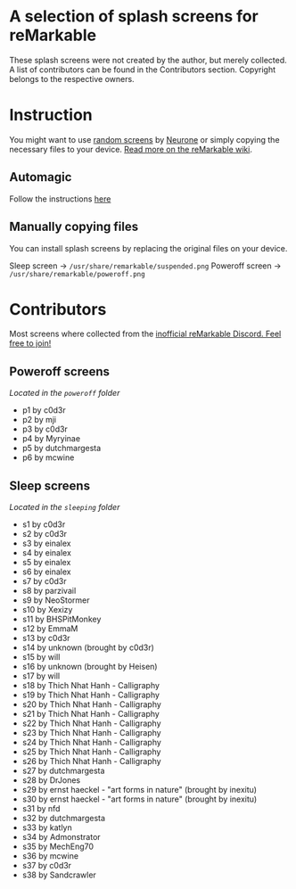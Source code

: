 # A selection of splash screens for reMarkable
These splash screens were not created by the author, but merely collected. A list of contributors can be found in the Contributors section. Copyright belongs to the respective owners.

# Instruction
You might want to use [random screens](https://github.com/Neurone/reMarkable) by [Neurone](https://github.com/Neurone) or simply copying the necessary files to your device. [Read more on the reMarkable wiki](https://remarkablewiki.com/tips/splashscreens).

## Automagic
Follow the instructions [here](https://github.com/Neurone/reMarkable)
## Manually copying files
You can install splash screens by replacing the original files on your device.

Sleep screen → ```/usr/share/remarkable/suspended.png```
Poweroff screen → ```/usr/share/remarkable/poweroff.png```
# Contributors
Most screens where collected from the [inofficial reMarkable Discord. Feel free to join!](https://discord.gg/9amXkzTp)

## Poweroff screens
_Located in the ```poweroff``` folder_
- p1 by c0d3r
- p2 by mji
- p3 by c0d3r
- p4 by Myryinae
- p5 by dutchmargesta
- p6 by mcwine

## Sleep screens
_Located in the ```sleeping``` folder_
- s1 by c0d3r
- s2 by c0d3r
- s3 by einalex
- s4 by einalex
- s5 by einalex
- s6 by einalex
- s7 by c0d3r
- s8 by parzivail
- s9 by NeoStormer
- s10 by Xexizy
- s11 by BHSPitMonkey
- s12 by EmmaM
- s13 by c0d3r
- s14 by unknown (brought by c0d3r)
- s15 by will
- s16 by unknown (brought by Heisen)
- s17 by will
- s18 by Thich Nhat Hanh - Calligraphy
- s19 by Thich Nhat Hanh - Calligraphy
- s20 by Thich Nhat Hanh - Calligraphy
- s21 by Thich Nhat Hanh - Calligraphy
- s22 by Thich Nhat Hanh - Calligraphy
- s23 by Thich Nhat Hanh - Calligraphy
- s24 by Thich Nhat Hanh - Calligraphy
- s25 by Thich Nhat Hanh - Calligraphy
- s26 by Thich Nhat Hanh - Calligraphy
- s27 by dutchmargesta
- s28 by DrJones
- s29 by ernst haeckel - "art forms in nature" (brought by inexitu)
- s30 by ernst haeckel - "art forms in nature" (brought by inexitu)
- s31 by nfd
- s32 by dutchmargesta
- s33 by katlyn
- s34 by Admonstrator
- s35 by MechEng70
- s36 by mcwine
- s37 by c0d3r
- s38 by Sandcrawler